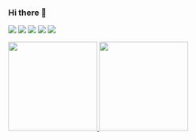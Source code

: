 ### Hi there 👋

<!--
Here are some ideas to get you started:

- 🔭 I’m currently working on ...
- 🌱 I’m currently learning ...
- 👯 I’m looking to collaborate on ...
- 🤔 I’m looking for help with ...
- 💬 Ask me about ...
- 📫 How to reach me: ...
- 😄 Pronouns: ...
- ⚡ Fun fact: ...
-->

![](https://github-profile-summary-cards.vercel.app/api/cards/profile-details?username=evan2884&theme=github)
![](https://github-profile-summary-cards.vercel.app/api/cards/repos-per-language?username=evan2884&theme=github)
![](https://github-profile-summary-cards.vercel.app/api/cards/most-commit-language?username=evan2884&theme=github)
![](https://github-profile-summary-cards.vercel.app/api/cards/stats?username=evan2884&theme=github)
![](https://github-profile-summary-cards.vercel.app/api/cards/productive-time?username=evan2884&theme=github)

<a href="https://github.com/cookieY/github-readme-stats" title="Go to Source">
  <img height=180 src="https://github-readme-stats.vercel.app/api?username=evan2884&show_icons=true&theme=gotham">
</a>
<a href="https://github.com/anuraghazra/github-readme-stats">
  <img height=180 src="https://github-readme-stats.vercel.app/api/top-langs/?username=evan2884&hide=c%23,powershell,java&title_color=2aa889&text_color=99d1ce&icon_color=2bbc8a&bg_color=0c1014&langs_count=8&layout=compact" />
</a>
